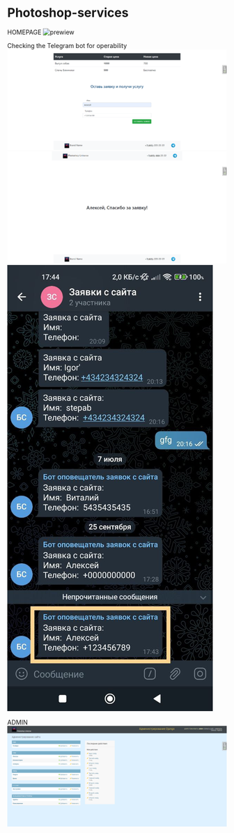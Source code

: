 # Photoshop-services
HOMEPAGE
![prewiew](https://user-images.githubusercontent.com/107774450/192149196-ad40341f-765b-4d68-ae12-3bc69fa7d4a1.png)

Checking the Telegram bot for operability
![prewiew](https://github.com/NeMmiddle/Photoshop-services/blob/master/prewiew1.png)
![prewiew](https://github.com/NeMmiddle/Photoshop-services/blob/master/prewiew2.png)
![prewiew](https://github.com/NeMmiddle/Photoshop-services/blob/master/%D0%A2%D0%93.jpg)

ADMIN
![prewiew](https://github.com/NeMmiddle/Photoshop-services/blob/master/adminka.png)
